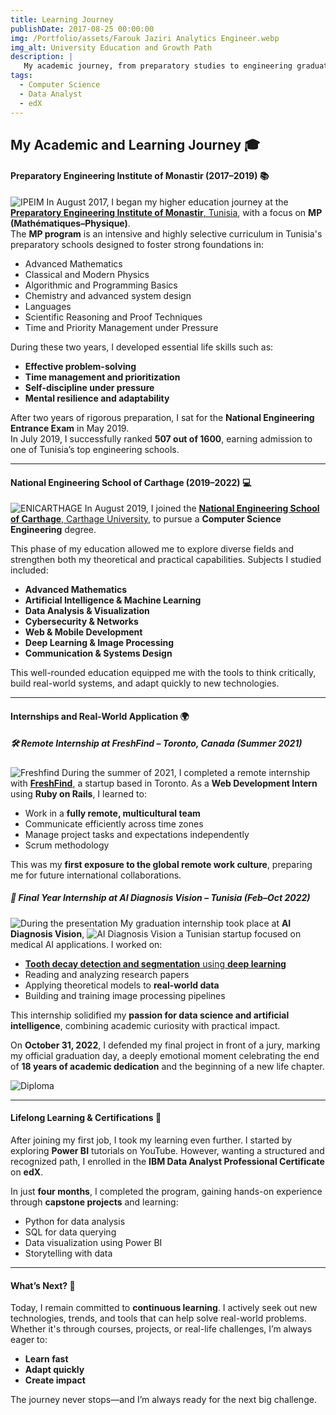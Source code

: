 ```yaml
---
title: Learning Journey
publishDate: 2017-08-25 00:00:00
img: /Portfolio/assets/Farouk Jaziri Analytics Engineer.webp
img_alt: University Education and Growth Path
description: |
   My academic journey, from preparatory studies to engineering graduation, shaped my technical foundation and personal growth through hands-on experiences and a constant passion for learning.
tags:
  - Computer Science
  - Data Analyst
  - edX
---
```


## My Academic and Learning Journey 🎓

#### Preparatory Engineering Institute of Monastir (2017–2019) 📚  
![IPEIM](/Portfolio/assets/ipeim.webp) 
In August 2017, I began my higher education journey at the <a href="https://ipeim.rnu.tn/" target="_blank" rel="noopener noreferrer"><strong>Preparatory Engineering Institute of Monastir</strong>, Tunisia</a>, with a focus on **MP (Mathématiques–Physique)**.  
The **MP program** is an intensive and highly selective curriculum in Tunisia's preparatory schools designed to foster strong foundations in:

- Advanced Mathematics  
- Classical and Modern Physics  
- Algorithmic and Programming Basics 
- Chemistry and advanced system design
- Languages 
- Scientific Reasoning and Proof Techniques  
- Time and Priority Management under Pressure  

During these two years, I developed essential life skills such as:  

- **Effective problem-solving**  
- **Time management and prioritization**  
- **Self-discipline under pressure**  
- **Mental resilience and adaptability**  

After two years of rigorous preparation, I sat for the **National Engineering Entrance Exam** in May 2019.  
In July 2019, I successfully ranked **507 out of 1600**, earning admission to one of Tunisia’s top engineering schools.

---

#### National Engineering School of Carthage (2019–2022) 💻  
![ENICARTHAGE](/Portfolio/assets/enicarthage.webp) 
In August 2019, I joined the <a href="http://www.enicarthage.rnu.tn/" target="_blank" rel="noopener noreferrer"><strong>National Engineering School of Carthage</strong>, Carthage University</a>, to pursue a **Computer Science Engineering** degree.

This phase of my education allowed me to explore diverse fields and strengthen both my theoretical and practical capabilities. Subjects I studied included:

- **Advanced Mathematics**  
- **Artificial Intelligence & Machine Learning**  
- **Data Analysis & Visualization**  
- **Cybersecurity & Networks**  
- **Web & Mobile Development**  
- **Deep Learning & Image Processing**  
- **Communication & Systems Design**  

This well-rounded education equipped me with the tools to think critically, build real-world systems, and adapt quickly to new technologies.

---

#### Internships and Real-World Application 🌍

##### 🛠️ Remote Internship at FreshFind – Toronto, Canada (Summer 2021)  
![Freshfind](/Portfolio/assets/freshfind.webp) 
During the summer of 2021, I completed a remote internship with <a href="https://freshfind.ca/" target="_blank" rel="noopener noreferrer"><strong>FreshFind</strong></a>, a startup based in Toronto. As a **Web Development Intern** using **Ruby on Rails**, I learned to:

- Work in a **fully remote, multicultural team**  
- Communicate efficiently across time zones  
- Manage project tasks and expectations independently
- Scrum methodology  

This was my **first exposure to the global remote work culture**, preparing me for future international collaborations.

##### 🧠 Final Year Internship at AI Diagnosis Vision – Tunisia (Feb–Oct 2022)
![During the presentation](/Portfolio/assets/at-work.png) 
My graduation internship took place at **AI Diagnosis Vision**, 
![AI Diagnosis Vision](/Portfolio/assets/aidv.webp) 
a Tunisian startup focused on medical AI applications. I worked on:

- [**Tooth decay detection and segmentation** using **deep learning**](https://djazirifarouk.github.io/Portfolio/work/graduation_project/)  
- Reading and analyzing research papers  
- Applying theoretical models to **real-world data**  
- Building and training image processing pipelines  

This internship solidified my **passion for data science and artificial intelligence**, combining academic curiosity with practical impact.

On **October 31, 2022**, I defended my final project in front of a jury, marking my official graduation day, a deeply emotional moment celebrating the end of **18 years of academic dedication** and the beginning of a new life chapter.  

![Diploma](/Portfolio/assets/diploma.webp)

---

#### Lifelong Learning & Certifications 🌱  

After joining my first job, I took my learning even further. I started by exploring **Power BI** tutorials on YouTube. However, wanting a structured and recognized path, I enrolled in the **IBM Data Analyst Professional Certificate** on **edX**.

In just **four months**, I completed the program, gaining hands-on experience through **capstone projects** and learning:

- Python for data analysis  
- SQL for data querying  
- Data visualization using Power BI  
- Storytelling with data  

---

#### What’s Next? 🚀  

Today, I remain committed to **continuous learning**. I actively seek out new technologies, trends, and tools that can help solve real-world problems. Whether it's through courses, projects, or real-life challenges, I’m always eager to:

- **Learn fast**  
- **Adapt quickly**  
- **Create impact**  

The journey never stops—and I’m always ready for the next big challenge. 
